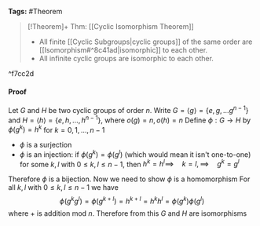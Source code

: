 **Tags:** #Theorem 

> [!Theorem]+ Thm: [[Cyclic Isomorphism Theorem]]
> - All finite [[Cyclic Subgroups|cyclic groups]] of the same order are [[Isomorphism#^8c41ad|isomorphic]] to each other.
> - All infinite cyclic groups are isomorphic to each other.

^f7cc2d

#### Proof
Let $G$ and $H$ be two cyclic groups of order $n$. Write $G=\langle g \rangle = \{e,g, \dots g^{n-1}\}$ and $H=\langle h \rangle=\{e,h, \dots, h^{n-1}\}$, where $o(g)=n,o(h)=n$
Define $\phi:G\to H$ by $\phi(g^k)=h^k$ for $k=0,1,\dots,n-1$
- $\phi$ is a surjection
- $\phi$ is an injection: if $\phi(g^k)=\phi(g^l)$ (which would mean it isn't one-to-one) for some $k,l$ with $0\le k,l\le n-1$, then $h^k=h^l \implies\quad k=l, \implies\quad g^k=g^l$

Therefore $\phi$ is a bijection. Now we need to show $\phi$ is a homomorphism
For all $k,l$ with $0\le k,l\le n-1$ we have
$$\phi(g^kg^l)=\phi(g^{k+l})=h^{k+l}=h^kh^l=\phi(g^k)\phi(g^l)$$
where $+$ is addition mod $n$. Therefore from this $G$ and $H$ are isomorphisms